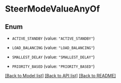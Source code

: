 # SteerModeValueAnyOf

## Enum


* `ACTIVE_STANDBY` (value: `"ACTIVE_STANDBY"`)

* `LOAD_BALANCING` (value: `"LOAD_BALANCING"`)

* `SMALLEST_DELAY` (value: `"SMALLEST_DELAY"`)

* `PRIORITY_BASED` (value: `"PRIORITY_BASED"`)


[[Back to Model list]](../README.md#documentation-for-models) [[Back to API list]](../README.md#documentation-for-api-endpoints) [[Back to README]](../README.md)


